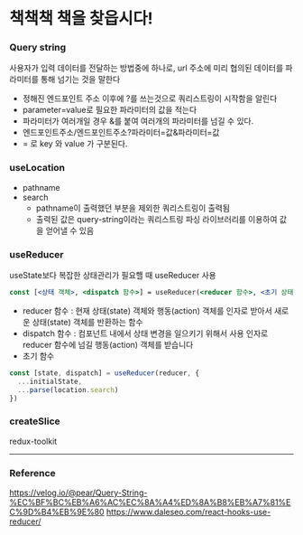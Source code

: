 # 책책책 책을 찾읍시다!

### Query string

사용자가 입력 데이터를 전달하는 방법중에 하나로, url 주소에 미리 협의된 데이터를 파라미터를 통해 넘기는 것을 말한다

- 정해진 엔드포인트 주소 이후에 ?를 쓰는것으로 쿼리스트링이 시작함을 알린다
- parameter=value로 필요한 파라미터의 값을 적는다
- 파라미터가 여러개일 경우 &를 붙여 여러개의 파라미터를 넘길 수 있다.
- 엔드포인트주소/엔드포인트주소?파라미터=값&파라미터=값
- = 로 key 와 value 가 구분된다.

### useLocation

- pathname
- search
  - pathname이 출력했던 부분을 제외한 쿼리스트링이 출력됨
  - 출력된 값은 query-string이라는 쿼리스트링 파싱 라이브러리를 이용하여 값을 얻어낼 수 있음

### useReducer

useState보다 복잡한 상태관리가 필요핼 때 useReducer 사용

```jsx
const [<상태 객체>, <dispatch 함수>] = useReducer(<reducer 함수>, <초기 상태>, <초기 함수>)
```

- reducer 함수
  : 현재 상태(state) 객체와 행동(action) 객체를 인자로 받아서
  새로운 상태(state) 객체를 반환하는 함수
- dispatch 함수
  : 컴포넌트 내에서 상태 변경을 일으키기 위해서 사용
  인자로 reducer 함수에 넘길 행동(action) 객체를 받습니다
- 초기 함수

```jsx
const [state, dispatch] = useReducer(reducer, {
  ...initialState,
  ...parse(location.search)
})
```

### createSlice

redux-toolkit

<hr />

### Reference

https://velog.io/@pear/Query-String-%EC%BF%BC%EB%A6%AC%EC%8A%A4%ED%8A%B8%EB%A7%81%EC%9D%B4%EB%9E%80
https://www.daleseo.com/react-hooks-use-reducer/
